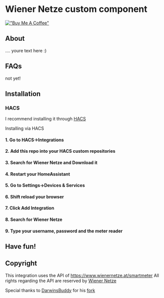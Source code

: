 # Wiener Netze custom component

[!["Buy Me A Coffee"](https://www.buymeacoffee.com/assets/img/custom_images/orange_img.png)](https://www.buymeacoffee.com/jrnas)

## About 

.... youre text here :)

## FAQs
not yet!

## Installation
### HACS
I recommend installing it through [HACS](https://github.com/hacs/integration)

Installing via HACS

#### 1. Go to HACS->Integrations
#### 2. Add this repo into your HACS custom repositories
#### 3. Search for Wiener Netze and Download it
#### 4. Restart your HomeAssistant
#### 5. Go to Settings->Devices & Services
#### 6. Shift reload your browser
#### 7. Click Add Integration
#### 8. Search for Wiener Netze
#### 9. Type your username, password and the meter reader
## Have fun!
##
##
## Copyright


This integration uses the API of https://www.wienernetze.at/smartmeter
All rights regarding the API are reserved by [Wiener Netze](https://www.wienernetze.at/impressum)

Special thanks to [DarwinsBuddy](https://github.com/DarwinsBuddy)
for his [fork](https://github.com/DarwinsBuddy/WienerNetzeSmartmeter/)